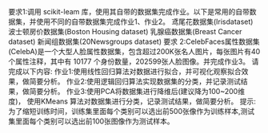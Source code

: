 要求1:调用 scikit-leam 库，使用其自带的数据集完成作业。以下是常用的自带数据集，并使用不同的自带数据集完成作业1、作业2。
鸢尾花数据集(Irisdataset)
波士顿房价数据集(Boston Housing dataset)
乳腺癌数据集(Breast Cancer dataset)
新闻组数据集(20Newsgroups dataset)
要求 2:CelebFaces属性数据集(CelebA)是一个大型人脸属性数据集，包含超过200K张名人图片，每张图片有40个属性注释，其中有 10177 个身份数量，202599张人脸图像。并完成作业3。
请完成以下内容:
作业1:使用线性回归算法对数据进行拟合，并可视化观察拟合效果，做简要分析。
作业2:使用逻辑回归算法实现数据集的分类，并记录测试结果，做简要分析。
作业3:使用PCA将数据集进行降维后(建议降为100~200维度)，
使用KMeans 算法对数据集进行分类，记录测试结果，做简要分析。
提示:为了缩短训练时间，训练集里面每个类别可以选出前500张像作为训练样本,测试集里面每个类别可以选出前100张图像作为测试样本。
